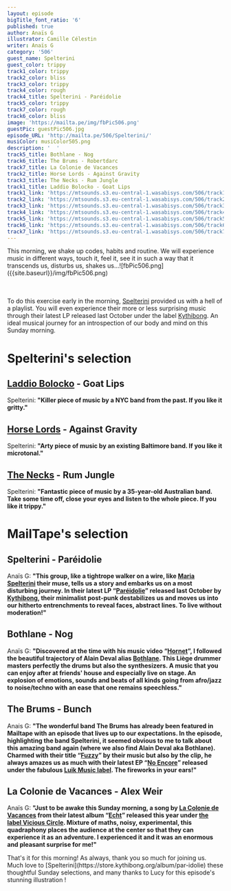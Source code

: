 ```yaml
---
layout: episode
bigTitle_font_ratio: '6'
published: true
author: Anaïs G
illustrator: Camille Célestin
writer: Anaïs G
category: '506'
guest_name: Spelterini
guest_color: trippy
track1_color: trippy
track2_color: bliss
track3_color: trippy
track4_color: rough
track4_title: Spelterini - Paréidolie
track5_color: trippy
track7_color: rough
track6_color: bliss
image: 'https://mailta.pe/img/fbPic506.png'
guestPic: guestPic506.jpg
episode_URL: 'http://mailta.pe/506/Spelterini/'
musiColor: musiColor505.png
description: '  '
track5_title: Bothlane - Nog
track6_title: The Brums - Robertdarc
track7_title: La Colonie de Vacances
track2_title: Horse Lords - Against Gravity
track3_title: The Necks - Rum Jungle
track1_title: Laddio Bolocko - Goat Lips
track1_link: 'https://mtsounds.s3.eu-central-1.wasabisys.com/506/track1.mp3'
track2_link: 'https://mtsounds.s3.eu-central-1.wasabisys.com/506/track2.mp3'
track3_link: 'https://mtsounds.s3.eu-central-1.wasabisys.com/506/track3.mp3'
track4_link: 'https://mtsounds.s3.eu-central-1.wasabisys.com/506/track4.mp3'
track5_link: 'https://mtsounds.s3.eu-central-1.wasabisys.com/506/track5.mp3'
track6_link: 'https://mtsounds.s3.eu-central-1.wasabisys.com/506/track6.mp3'
track7_link: 'https://mtsounds.s3.eu-central-1.wasabisys.com/506/track7.mp3'
---
```

<p id="introduction"> This morning, we shake up codes, habits and routine. We will experience music in different ways, touch it, feel it, see it in such a way that it transcends us, disturbs us, shakes us...![fbPic506.png]({{site.baseurl}}/img/fbPic506.png)

<br><br>
To do this exercise early in the morning, [Spelterini](https://www.kythibong.org/fr/bands/spelterini) provided us with a hell of a playlist. You will even experience their more or less surprising music through their latest LP released last October under the label [Kythibong](https://store.kythibong.org/). An ideal musical journey for an introspection of our body and mind on this Sunday morning.
</p>

# Spelterini's selection

## [Laddio Bolocko](https://laddiobolocko.bandcamp.com/) - Goat Lips
Spelterini: **"**Killer piece of music by a NYC band from the past. If you like it gritty.**"**

## [Horse Lords](http://horselords.org/) - Against Gravity
Spelterini: **"**Arty piece of music by an existing Baltimore band. If you like it microtonal.**"**

## [The Necks](https://www.thenecks.com/) - Rum Jungle 
Spelterini: **"**Fantastic piece of music by a 35-year-old Australian band. Take some time off, close your eyes and listen to the whole piece. If you like it trippy.**"**

 
# MailTape's selection

## Spelterini - Paréidolie
Anaïs G: **"**This group, like a tightrope walker on a wire, like [Maria Spelterini](https://en.wikipedia.org/wiki/Maria_Spelterini) their muse, tells us a story and embarks us on a most disturbing journey. In their latest LP “[Paréidolie](https://store.kythibong.org/album/par-idolie)” released last October by [Kythibong](https://store.kythibong.org/), their minimalist post-punk destabilizes us and moves us into our hitherto entrenchments to reveal faces, abstract lines. To live without moderation!**"**

## Bothlane - Nog 
Anaïs G: **"**Discovered at the time with his music video “[Hornet](https://www.youtube.com/watch?v=4xxGCxHKzQI)”, I followed the beautiful trajectory of Alain Deval alias [Bothlane](https://bothlane.bandcamp.com/). This Liège drummer masters perfectly the drums but also the synthesizers. A music that you can enjoy after at friends' house and especially live on stage. An explosion of emotions, sounds and beats of all kinds going from afro/jazz to noise/techno with an ease that one remains speechless.**"**

## The Brums - Bunch
Anais G: **"**The wonderful band The Brums has already been featured in Mailtape with an episode that lives up to our expectations. In the episode, highlighting the band Spelterini, it seemed obvious to me to talk about this amazing band again (where we also find Alain Deval aka Bothlane). Charmed with their title “[Fuzzy](https://www.youtube.com/watch?v=dSUw9HKK2YE)” by their music but also by the clip, he always amazes us as much with their latest EP “[No Encore](https://thebrums.bandcamp.com/releases)” released under the fabulous [Luik Music label](https://www.luikmusic.be/). The fireworks in your ears!**"**

## La Colonie de Vacances - Alex Weir 
Anaïs G: **"**Just to be awake this Sunday morning, a song by [La Colonie de Vacances](https://lacoloniedevacances.com/) from their latest album “[Echt](https://lacoloniedevacances.com/music/)” released this year under [the label Vicious Circle](https://www.viciouscircle.fr/fr/accueil). Mixture of maths, noisy, experimental, this quadraphony places the audience at the center so that they can experience it as an adventure. I experienced it and it was an enormous and pleasant surprise for me!**"**

<p id="outroduction">That's it for this morning! As always, thank you so much for joining us. Much love to [Spelterini](https://store.kythibong.org/album/par-idolie) these thoughtful Sunday selections, and many thanks to Lucy for this episode's stunning illustration !</p>
